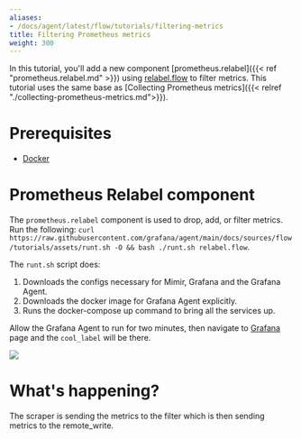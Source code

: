 ```yaml
---
aliases:
- /docs/agent/latest/flow/tutorials/filtering-metrics
title: Filtering Prometheus metrics
weight: 300
---
```


In this tutorial, you'll add a new component [prometheus.relabel]({{< ref "prometheus.relabel.md" >}}) using [relabel.flow](../assets/flow_configs/relabel.flow) to filter metrics. This tutorial uses the same base as [Collecting Prometheus metrics]({{< relref "./collecting-prometheus-metrics.md">}}).

# Prerequisites

* [Docker](https://www.docker.com/products/docker-desktop)

# Prometheus Relabel component

The `prometheus.relabel` component is used to drop, add, or filter metrics.  Run the following: `curl https://raw.githubusercontent.com/grafana/agent/main/docs/sources/flow/tutorials/assets/runt.sh -O && bash ./runt.sh relabel.flow`.

The `runt.sh` script does:

1. Downloads the configs necessary for Mimir, Grafana and the Grafana Agent. 
2. Downloads the docker image for Grafana Agent explicitly.
3. Runs the docker-compose up command to bring all the services up.


Allow the Grafana Agent to run for two minutes, then navigate to [Grafana](http://localhost:3000/explore?orgId=1&left=%5B%22now-1h%22,%22now%22,%22Mimir%22,%7B%22refId%22:%22A%22,%22instant%22:true,%22range%22:true,%22exemplar%22:true,%22expr%22:%22agent_build_info%7B%7D%22%7D%5D) page and the `cool_label` will be there.

![](../assets/filter.png)

# What's happening?

The scraper is sending the metrics to the filter which is then sending metrics to the remote_write. 